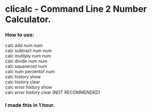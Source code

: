 # clicalc - Command Line 2 Number Calculator.
### How to use:
calc add num num<br>
calc subtract num num<br>
calc multiply num num<br>
calc divide num num<br>
calc squareroot num<br>
calc num percentof num<br>
calc history show<br>
calc history clear<br>
calc error history show<br>
calc error history clear (NOT RECOMMENDED)<br>
### I made this in 1 hour.
